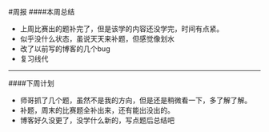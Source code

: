 #周报
####本周总结
- 上周比赛出的题补完了，但是该学的内容还没学完，时间有点紧。
- 似乎没什么状态，虽说天天来补题，但感觉像划水
- 改了以前写的博客的几个bug
- 复习线代

---

####下周计划
- 师哥抓了几个题，虽然不是我的方向，但是还是稍微看一下，多了解了解。
- 补题，周末的比赛题全补出来，还有能出没出的。
- 博客好久没更了，没学什么新的，写点题后总结吧

